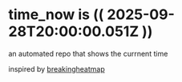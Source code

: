 # time_now is (( 2025-09-28T20:00:00.051Z ))

an automated repo that shows the currnent time

inspired by [breakingheatmap](https://github.com/breakingheatmap/breakingheatmap)